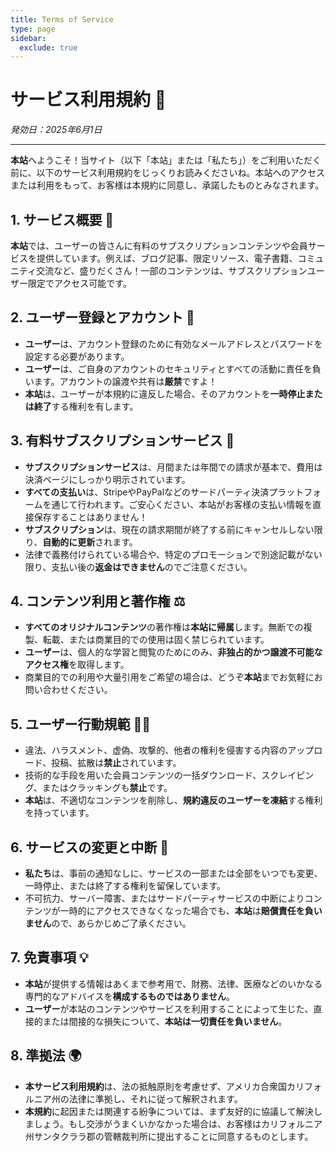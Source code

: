 ```yaml
---
title: Terms of Service
type: page
sidebar:
  exclude: true
---
```

# サービス利用規約 📜

*発効日：2025年6月1日*

---

**本站**へようこそ！当サイト（以下「本站」または「私たち」）をご利用いただく前に、以下のサービス利用規約をじっくりお読みくださいね。本站へのアクセスまたは利用をもって、お客様は本規約に同意し、承諾したものとみなされます。

## 1. サービス概要 🚀
**本站**では、ユーザーの皆さんに有料のサブスクリプションコンテンツや会員サービスを提供しています。例えば、ブログ記事、限定リソース、電子書籍、コミュニティ交流など、盛りだくさん！一部のコンテンツは、サブスクリプションユーザー限定でアクセス可能です。

## 2. ユーザー登録とアカウント 🔐
- **ユーザー**は、アカウント登録のために有効なメールアドレスとパスワードを設定する必要があります。
- **ユーザー**は、ご自身のアカウントのセキュリティとすべての活動に責任を負います。アカウントの譲渡や共有は**厳禁**ですよ！
- **本站**は、ユーザーが本規約に違反した場合、そのアカウントを**一時停止または終了**する権利を有します。

## 3. 有料サブスクリプションサービス 💸
- **サブスクリプションサービス**は、月間または年間での請求が基本で、費用は決済ページにしっかり明示されています。
- **すべての支払い**は、StripeやPayPalなどのサードパーティ決済プラットフォームを通じて行われます。ご安心ください、本站がお客様の支払い情報を直接保存することはありません！
- **サブスクリプション**は、現在の請求期間が終了する前にキャンセルしない限り、**自動的に更新**されます。
- 法律で義務付けられている場合や、特定のプロモーションで別途記載がない限り、支払い後の**返金はできません**のでご注意ください。

## 4. コンテンツ利用と著作権 ⚖️
- **すべてのオリジナルコンテンツ**の著作権は**本站に帰属**します。無断での複製、転載、または商業目的での使用は固く禁じられています。
- **ユーザー**は、個人的な学習と閲覧のためにのみ、**非独占的かつ譲渡不可能なアクセス権**を取得します。
- 商業目的での利用や大量引用をご希望の場合は、どうぞ**本站**までお気軽にお問い合わせください。

## 5. ユーザー行動規範 🙅‍♀️
- 違法、ハラスメント、虚偽、攻撃的、他者の権利を侵害する内容のアップロード、投稿、拡散は**禁止**されています。
- 技術的な手段を用いた会員コンテンツの一括ダウンロード、スクレイピング、またはクラッキングも**禁止**です。
- **本站**は、不適切なコンテンツを削除し、**規約違反のユーザーを凍結**する権利を持っています。

## 6. サービスの変更と中断 🚨
- **私たち**は、事前の通知なしに、サービスの一部または全部をいつでも変更、一時停止、または終了する権利を留保しています。
- 不可抗力、サーバー障害、またはサードパーティサービスの中断によりコンテンツが一時的にアクセスできなくなった場合でも、**本站**は**賠償責任を負いません**ので、あらかじめご了承ください。

## 7. 免責事項 💡
- **本站**が提供する情報はあくまで参考用で、財務、法律、医療などのいかなる専門的なアドバイスを**構成するものではありません**。
- **ユーザー**が本站のコンテンツやサービスを利用することによって生じた、直接的または間接的な損失について、**本站は一切責任を負いません**。

## 8. 準拠法 🌍
- **本サービス利用規約**は、法の抵触原則を考慮せず、アメリカ合衆国カリフォルニア州の法律に準拠し、それに従って解釈されます。
- **本規約**に起因または関連する紛争については、まず友好的に協議して解決しましょう。もし交渉がうまくいかなかった場合は、お客様はカリフォルニア州サンタクララ郡の管轄裁判所に提出することに同意するものとします。
